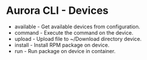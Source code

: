 # Aurora CLI - Devices

- available - Get available devices from configuration.
- command - Execute the command on the device.
- upload - Upload file to ~/Download directory device.
- install - Install RPM package on device.
- run - Run package on device in container.
